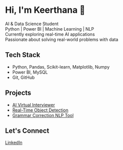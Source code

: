 # Hi, I'm Keerthana 👋

 AI & Data Science Student  
 Python | Power BI | Machine Learning | NLP  
 Currently exploring real-time AI applications  
 Passionate about solving real-world problems with data

##  Tech Stack
- Python, Pandas, Scikit-learn, Matplotlib, Numpy
- Power BI, MySQL
- Git, GitHub

##  Projects
- [AI Virtual Interviewer](#)
- [Real-Time Object Detection](#)
- [Grammar Correction NLP Tool](#)

##  Let's Connect
[LinkedIn](https://www.linkedin.com/in/keerthana183/)
